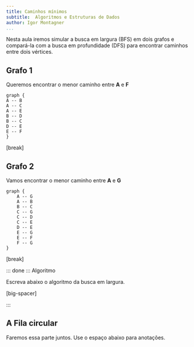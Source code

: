 ```yaml
---
title: Caminhos mínimos
subtitle:  Algoritmos e Estruturas de Dados
author: Igor Montagner
...
```


Nesta aula iremos simular a busca em largura (BFS) em dois grafos e compará-la com a busca em profundidade (DFS) para encontrar caminhos entre dois vértices.

## Grafo 1

Queremos encontrar o menor caminho entre **A** e **F**

``` {.graphviz width=30%} 
graph {
A -- B
A -- C
A -- E
B -- D
B -- C
D -- E
E -- F
}
```

[break]


## Grafo 2

Vamos encontrar o menor caminho entre **A** e **G**

``` {.graphviz width=30%} 
graph {
    A -- G
    A -- B
    B -- C
    C -- G
    C -- D
    C -- E
    D -- E
    E -- G
    E -- F
    F -- G
}
```

[break]

::: done :::
Algoritmo

Escreva abaixo o algoritmo da busca em largura.

[big-spacer]

:::

## A Fila circular

Faremos essa parte juntos. Use o espaço abaixo para anotações. 

